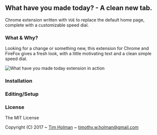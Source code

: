## What have you made today? - A clean new tab.
Chrome extension written with `VUE` to replace the default home page, complete with a customizable speed dial.

### What & Why?
Looking for a change or something new, this extension for Chrome and FireFox gives a fresh look, with a little motivating text and a clean simple speed dial.

![What have you made today extension in action](http://i.imgur.com/YgKI4jgr.png)

### Installation

### Editing/Setup

### License

The MIT License

Copyright (C) 2017 ~ [Tim Holman](http://tholman.com) ~ timothy.w.holman@gmail.com

